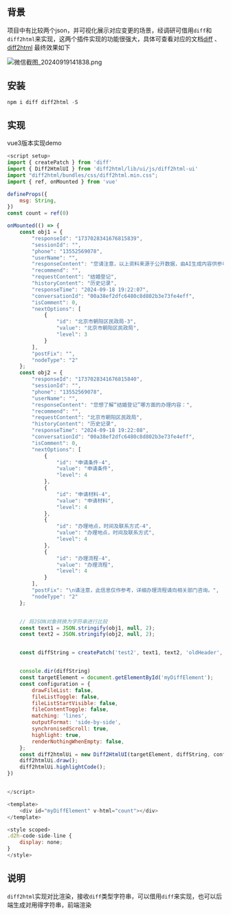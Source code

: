 ## 背景

项目中有比较两个json，并可视化展示对应变更的场景，经调研可借用`diff`和`diff2html`来实现，这两个插件实现的功能很强大，具体可查看对应的文档[diff](https://www.npmjs.com/package/diff) 、[diff2html](https://www.npmjs.com/package/diff2html)
最终效果如下

![微信截图\_20240919141838.png](https://p0-xtjj-private.juejin.cn/tos-cn-i-73owjymdk6/e8e73267f3104b56a3bf2cae18457d72~tplv-73owjymdk6-jj-mark-v1:0:0:0:0:5o6Y6YeR5oqA5pyv56S-5Yy6IEAg5LiJ5bCP5rKz:q75.awebp?policy=eyJ2bSI6MywidWlkIjoiNDIyMjU2MjE0MTIxMDQ3OCJ9&rk3s=f64ab15b&x-orig-authkey=f32326d3454f2ac7e96d3d06cdbb035152127018&x-orig-expires=1755072027&x-orig-sign=1vB6QM%2Fmo7rsXdKAJWrxaf3gP0U%3D)

## 安装

```js
npm i diff diff2html -S
```

## 实现

vue3版本实现demo

```js
<script setup>
import { createPatch } from 'diff'
import { Diff2HtmlUI } from 'diff2html/lib/ui/js/diff2html-ui'
import "diff2html/bundles/css/diff2html.min.css";
import { ref, onMounted } from 'vue'

defineProps({
    msg: String,
})
const count = ref(0)

onMounted(() => {
    const obj1 = {
        "responseId": "1737028341676815839",
        "sessionId": "",
        "phone": "13552569078",
        "userName": "",
        "responseContent": "您请注意，以上资料来源于公开数据，由AI生成内容供参考。",
        "recommend": "",
        "requestContent": "结婚登记",
        "historyContent": "历史记录",
        "responseTime": "2024-09-18 19:22:07",
        "conversationId": "00a38ef2dfc6480c8d802b3e73fe4eff",
        "isComment": 0,
        "nextOptions": [
            {
                "id": "北京市朝阳区民政局-3",
                "value": "北京市朝阳区民政局",
                "level": 3
            }
        ],
        "postFix": "",
        "nodeType": "2"
    };
    const obj2 = {
        "responseId": "1737028341676815840",
        "sessionId": "",
        "phone": "13552569078",
        "userName": "",
        "responseContent": "您想了解“结婚登记”哪方面的办理内容：",
        "recommend": "",
        "requestContent": "北京市朝阳区民政局",
        "historyContent": "历史记录",
        "responseTime": "2024-09-18 19:22:08",
        "conversationId": "00a38ef2dfc6480c8d802b3e73fe4eff",
        "isComment": 0,
        "nextOptions": [
            {
                "id": "申请条件-4",
                "value": "申请条件",
                "level": 4
            },
            {
                "id": "申请材料-4",
                "value": "申请材料",
                "level": 4
            },
            {
                "id": "办理地点，时间及联系方式-4",
                "value": "办理地点，时间及联系方式",
                "level": 4
            },
            {
                "id": "办理流程-4",
                "value": "办理流程",
                "level": 4
            }
        ],
        "postFix": "\n请注意，此信息仅作参考，详细办理流程请向相关部门咨询。",
        "nodeType": "2"
    };


    // 将JSON对象转换为字符串进行比较  
    const text1 = JSON.stringify(obj1, null, 2);
    const text2 = JSON.stringify(obj2, null, 2);


    const diffString = createPatch('test2', text1, text2, 'oldHeader', 'newHeader');


    console.dir(diffString)
    const targetElement = document.getElementById('myDiffElement');
    const configuration = {
        drawFileList: false,
        fileListToggle: false,
        fileListStartVisible: false,
        fileContentToggle: false,
        matching: 'lines',
        outputFormat: 'side-by-side',
        synchronisedScroll: true,
        highlight: true,
        renderNothingWhenEmpty: false,
    };
    const diff2htmlUi = new Diff2HtmlUI(targetElement, diffString, configuration);
    diff2htmlUi.draw();
    diff2htmlUi.highlightCode();
})


</script>

<template>
    <div id="myDiffElement" v-html="count"></div>
</template>

<style scoped>
.d2h-code-side-line {
    display: none;
}
</style>

```

## 说明

`diff2html`实现对比渲染，接收`diff`类型字符串，可以借用`diff`来实现，也可以后端生成对用得字符串，前端渲染
